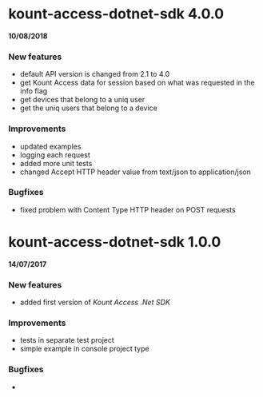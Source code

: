 kount-access-dotnet-sdk 4.0.0
===========================
**10/08/2018**

### New features
* default API version is changed from 2.1 to 4.0
* get Kount Access data for session based on what was requested in the info flag
* get devices that belong to a uniq user
* get the uniq users that belong to a device

### Improvements
* updated examples
* logging each request
* added more unit tests
* changed Accept HTTP header value from text/json to application/json

### Bugfixes
- fixed problem with Content Type HTTP header on POST requests

kount-access-dotnet-sdk 1.0.0
===========================
**14/07/2017**

### New features
* added first version of *Kount Access .Net SDK*

### Improvements
* tests in separate test project
* simple example in console project type

### Bugfixes
-

